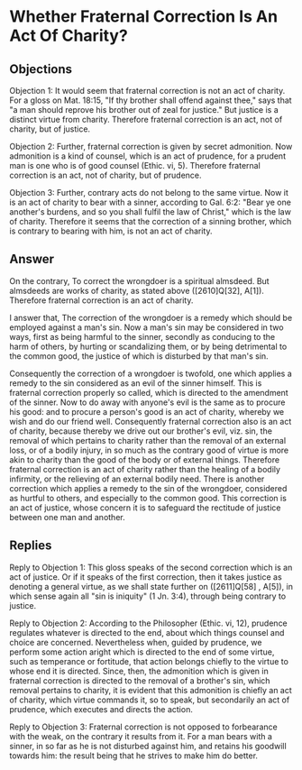 # Whether Fraternal Correction Is An Act Of Charity?

## Objections

Objection 1: It would seem that fraternal correction is not an act of charity. For a gloss on Mat. 18:15, "If thy brother shall offend against thee," says that "a man should reprove his brother out of zeal for justice." But justice is a distinct virtue from charity. Therefore fraternal correction is an act, not of charity, but of justice.

Objection 2: Further, fraternal correction is given by secret admonition. Now admonition is a kind of counsel, which is an act of prudence, for a prudent man is one who is of good counsel (Ethic. vi, 5). Therefore fraternal correction is an act, not of charity, but of prudence.

Objection 3: Further, contrary acts do not belong to the same virtue. Now it is an act of charity to bear with a sinner, according to Gal. 6:2: "Bear ye one another's burdens, and so you shall fulfil the law of Christ," which is the law of charity. Therefore it seems that the correction of a sinning brother, which is contrary to bearing with him, is not an act of charity.

## Answer

On the contrary, To correct the wrongdoer is a spiritual almsdeed. But almsdeeds are works of charity, as stated above ([2610]Q[32], A[1]). Therefore fraternal correction is an act of charity.

I answer that, The correction of the wrongdoer is a remedy which should be employed against a man's sin. Now a man's sin may be considered in two ways, first as being harmful to the sinner, secondly as conducing to the harm of others, by hurting or scandalizing them, or by being detrimental to the common good, the justice of which is disturbed by that man's sin.

Consequently the correction of a wrongdoer is twofold, one which applies a remedy to the sin considered as an evil of the sinner himself. This is fraternal correction properly so called, which is directed to the amendment of the sinner. Now to do away with anyone's evil is the same as to procure his good: and to procure a person's good is an act of charity, whereby we wish and do our friend well. Consequently fraternal correction also is an act of charity, because thereby we drive out our brother's evil, viz. sin, the removal of which pertains to charity rather than the removal of an external loss, or of a bodily injury, in so much as the contrary good of virtue is more akin to charity than the good of the body or of external things. Therefore fraternal correction is an act of charity rather than the healing of a bodily infirmity, or the relieving of an external bodily need. There is another correction which applies a remedy to the sin of the wrongdoer, considered as hurtful to others, and especially to the common good. This correction is an act of justice, whose concern it is to safeguard the rectitude of justice between one man and another.

## Replies

Reply to Objection 1: This gloss speaks of the second correction which is an act of justice. Or if it speaks of the first correction, then it takes justice as denoting a general virtue, as we shall state further on ([2611]Q[58] , A[5]), in which sense again all "sin is iniquity" (1 Jn. 3:4), through being contrary to justice.

Reply to Objection 2: According to the Philosopher (Ethic. vi, 12), prudence regulates whatever is directed to the end, about which things counsel and choice are concerned. Nevertheless when, guided by prudence, we perform some action aright which is directed to the end of some virtue, such as temperance or fortitude, that action belongs chiefly to the virtue to whose end it is directed. Since, then, the admonition which is given in fraternal correction is directed to the removal of a brother's sin, which removal pertains to charity, it is evident that this admonition is chiefly an act of charity, which virtue commands it, so to speak, but secondarily an act of prudence, which executes and directs the action.

Reply to Objection 3: Fraternal correction is not opposed to forbearance with the weak, on the contrary it results from it. For a man bears with a sinner, in so far as he is not disturbed against him, and retains his goodwill towards him: the result being that he strives to make him do better.